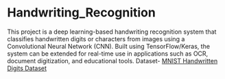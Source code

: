 # Handwriting_Recognition
This project is a deep learning-based handwriting recognition system that classifies handwritten digits or characters from images using a Convolutional Neural Network (CNN). Built using TensorFlow/Keras, the system can be extended for real-time use in applications such as OCR, document digitization, and educational tools.
Dataset- [MNIST Handwritten Digits Dataset](http://yann.lecun.com/exdb/mnist/)
